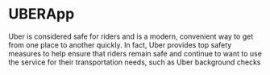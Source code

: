 # UBERApp
 Uber is considered safe for riders and is a modern, convenient way to get from one place to another quickly. In fact, Uber provides top safety measures to help ensure that riders remain safe and continue to want to use the service for their transportation needs, such as Uber background checks
